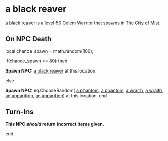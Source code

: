 # a black reaver



[a black reaver](/npc/90005) is a level 50 Golem Warrior that spawns in [The City of Mist](/zone/90).




## On NPC Death

local chance_spawn = math.random(100);

if(chance_spawn <= 80) then


**Spawn NPC:**  [a black reaver](/npc/90005) at this location.

else


**Spawn NPC:** eq.ChooseRandom( [a phantom](/npc/90048), [a phantom](/npc/90177), [a wraith](/npc/90083), [a wraith](/npc/90179), [an apparition](/npc/90091), [an apparition](/npc/90181)) at this location.
end



## Turn-Ins



**This NPC *should* return incorrect items given.**

end